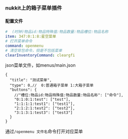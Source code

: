 ### nukkit上的箱子菜单插件

#### 配置文件
```yml
#  (时钟)物品id:物品特殊值:物品数量:物品槽位:物品名称
item: 347:0:1:8:星空菜单
# 打开菜单命令
command: openmenu
# 清空背包命令，但是不包括菜单
clearInventoryCommand: cleargfi
```
json菜单文件，如menus/main.json
```json5
{
  "title": "测试菜单",
  "type": 0,//  0:普通箱子菜单 1:大箱子菜单
  "buttons": {
    //"槽位:物品id:物品特殊值:物品数量:物品名称": ["命令"],
    "0:1:0:1:test": ["test"],
    "1:1:1:1:test1": ["test1"],
    "2:1:2:1:test2": ["test2"],
    "3:1:3:1:test3": ["test3"]
  }
}
```
通过`/openmenu 文件名`命令打开对应菜单